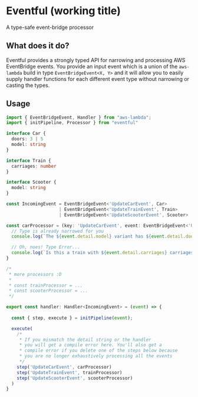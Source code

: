 # Eventful (working title)

A type-safe event-bridge processor

## What does it do?

Eventful provides a strongly typed API for narrowing and processing AWS
EventBridge events. You provide an input event which is a union of the
`aws-lambda` build in type `EventBridgeEvent<X, Y>` and it will allow you to
easily supply handler functions for each different event type without narrowing
or casting the types.


## Usage

```TypeScript
import { EventBridgeEvent, Handler } from "aws-lambda";
import { initPipeline, Processor } from "eventful"

interface Car {
  doors: 3 | 5
  model: string
}

interface Train {
  carriages: number
}

interface Scooter {
  model: string
}

const IncomingEvent = EventBridgeEvent<'UpdateCarEvent', Car>
                    | EventBridgeEvent<'UpdateTrainEvent', Train>
                    | EventBridgeEvent<'UpdateScooterEvent', Scooter>

const carProcessor = (key: 'UpdateCarEvent', event: EventBridgeEvent<'UpdateCarEvent', Car>) => {
  // Type is already narrowed for you
  console.log(`The ${event.detail.model} variant has ${event.detail.doors} doors`)

  // Oh, noes! Type Error...
  console.log(`Is this a train with ${event.detail.carriages} carriages?`)
}

/* 
 * more processors :D
 *
 * const trainProcessor = ...
 * const scooterProcessor = ...
 */

export const handler: Handler<IncomingEvent> = (event) => {
  
  const { step, execute } = initPipeline(event);

  execute(
    /*
     * If you mismatch the detail string or the handler
     * you will get a compile error here. You'll also get a
     * compile error if you delete one of the steps below because
     * you are no longer exhaustively processing all the events
     */
    step('UpdateCarEvent', carProcessor)
    step('UpdateTrainEvent', trainProcessor)
    step('UpdateScooterEvent', scooterProcessor)
  )
}

```
